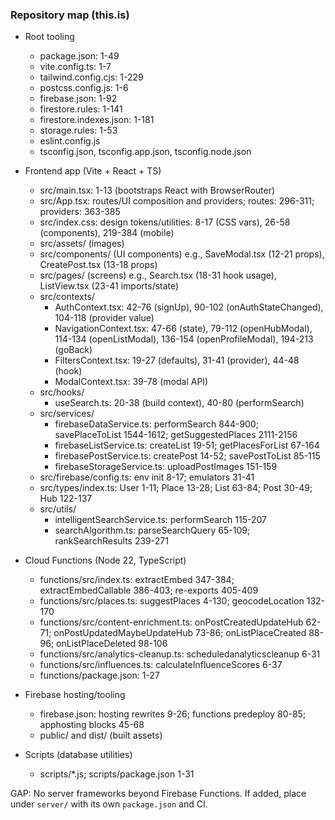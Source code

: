 ### Repository map (this.is)

- Root tooling
  - package.json: 1-49
  - vite.config.ts: 1-7
  - tailwind.config.cjs: 1-229
  - postcss.config.js: 1-6
  - firebase.json: 1-92
  - firestore.rules: 1-141
  - firestore.indexes.json: 1-181
  - storage.rules: 1-53
  - eslint.config.js
  - tsconfig.json, tsconfig.app.json, tsconfig.node.json

- Frontend app (Vite + React + TS)
  - src/main.tsx: 1-13 (bootstraps React with BrowserRouter)
  - src/App.tsx: routes/UI composition and providers; routes: 296-311; providers: 363-385
  - src/index.css: design tokens/utilities: 8-17 (CSS vars), 26-58 (components), 219-384 (mobile)
  - src/assets/ (images)
  - src/components/ (UI components) e.g., SaveModal.tsx (12-21 props), CreatePost.tsx (13-18 props)
  - src/pages/ (screens) e.g., Search.tsx (18-31 hook usage), ListView.tsx (23-41 imports/state)
  - src/contexts/
    - AuthContext.tsx: 42-76 (signUp), 90-102 (onAuthStateChanged), 104-118 (provider value)
    - NavigationContext.tsx: 47-66 (state), 79-112 (openHubModal), 114-134 (openListModal), 136-154 (openProfileModal), 194-213 (goBack)
    - FiltersContext.tsx: 19-27 (defaults), 31-41 (provider), 44-48 (hook)
    - ModalContext.tsx: 39-78 (modal API)
  - src/hooks/
    - useSearch.ts: 20-38 (build context), 40-80 (performSearch)
  - src/services/
    - firebaseDataService.ts: performSearch 844-900; savePlaceToList 1544-1612; getSuggestedPlaces 2111-2156
    - firebaseListService.ts: createList 19-51; getPlacesForList 67-164
    - firebasePostService.ts: createPost 14-52; savePostToList 85-115
    - firebaseStorageService.ts: uploadPostImages 151-159
  - src/firebase/config.ts: env init 8-17; emulators 31-41
  - src/types/index.ts: User 1-11; Place 13-28; List 63-84; Post 30-49; Hub 122-137
  - src/utils/
    - intelligentSearchService.ts: performSearch 115-207
    - searchAlgorithm.ts: parseSearchQuery 65-109; rankSearchResults 239-271

- Cloud Functions (Node 22, TypeScript)
  - functions/src/index.ts: extractEmbed 347-384; extractEmbedCallable 386-403; re-exports 405-409
  - functions/src/places.ts: suggestPlaces 4-130; geocodeLocation 132-170
  - functions/src/content-enrichment.ts: onPostCreatedUpdateHub 62-71; onPostUpdatedMaybeUpdateHub 73-86; onListPlaceCreated 88-96; onListPlaceDeleted 98-106
  - functions/src/analytics-cleanup.ts: scheduledanalyticscleanup 6-31
  - functions/src/influences.ts: calculateInfluenceScores 6-37
  - functions/package.json: 1-27

- Firebase hosting/tooling
  - firebase.json: hosting rewrites 9-26; functions predeploy 80-85; apphosting blocks 45-68
  - public/ and dist/ (built assets)

- Scripts (database utilities)
  - scripts/*.js; scripts/package.json 1-31

GAP: No server frameworks beyond Firebase Functions. If added, place under `server/` with its own `package.json` and CI.
